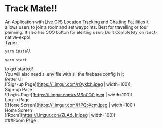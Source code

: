 # Track Mate!!
An Application with Live GPS Location Tracking and Chatting Facilities
It allows users to join a room and set waypoints. Best for travelling or tour planning.
It also has SOS button for alerting users
Built Completely on react-native-expo!<br/>
Type :
```
yarn install
```
```
yarn start
```
to get started!<br/>
You will also need a .env file with all the firebase config in it</br>
Better UI<br/>
![Sign-up Page](https://i.imgur.com/rOyklch.jpeg | width=100))<br/>
Sign-up Page<br/>
![Login-Page](https://i.imgur.com/wM6oCQ0.jpeg | width=100))<br/>
Log-in Page<br/>
![Home Screen](https://i.imgur.com/HPQbXcm.jpeg | width=100))<br/>
Home Screen<br/>
![Room](https://i.imgur.com/ZLAdJ1r.jpeg | width=100))<br/>
###Room Page<br/>

